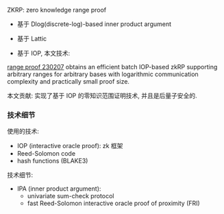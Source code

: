 ZKRP: zero knowledge range proof

- 基于 Dlog(discrete-log)-based inner product argument

- 基于 Lattic

- 基于 IOP, 本文技术:


[range proof 230207](../../../docs/Range_proof_230207.pdf) obtains an efficient batch IOP-based zkRP supporting arbitrary ranges for arbitrary bases with logarithmic communication complexity and practically small proof size.

本文贡献: 实现了基于 IOP 的零知识范围证明技术, 并且是后量子安全的.

### 技术细节

使用的技术:

- IOP (interactive oracle proof): zk 框架
- Reed-Solomon code
- hash functions (BLAKE3)

技术细节:

- IPA (inner product argument):
	- univariate sum-check protocol
	- fast Reed-Solomon interactive oracle proof of proximity (FRI)